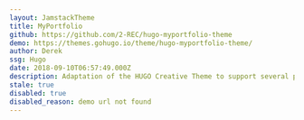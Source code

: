 ```yaml
---
layout: JamstackTheme
title: MyPortfolio
github: https://github.com/2-REC/hugo-myportfolio-theme
demo: https://themes.gohugo.io/theme/hugo-myportfolio-theme/
author: Derek
ssg: Hugo
date: 2018-09-10T06:57:49.000Z
description: Adaptation of the HUGO Creative Theme to support several portfolios.
stale: true
disabled: true
disabled_reason: demo url not found
---
```

